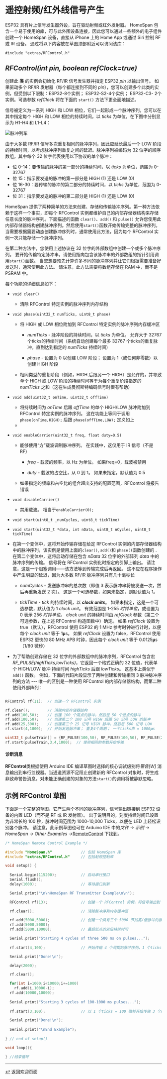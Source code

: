 <!---
<p>时间：2023.7.26翻译</p>
-->

# 遥控射频/红外线信号产生

ESP32 具有片上信号发生器外设，旨在驱动射频或红外发射器。 HomeSpan 包含一个易于使用的库，可与此外围设备连接，因此您可以通过一些额外的电子组件创建一个 HomeSpan 设备，直接从 iPhone 上的 Home App 或通过 Siri 控制 RF 或 IR 设备。 通过将以下内容放在草图顶部附近可以访问该库：

`#include "extras/RFControl.h"`

## *RFControl(int pin, boolean refClock=true)*

创建此 **类** 的实例会初始化 RF/IR 信号发生器并指定 ESP32 *pin* 以输出信号。 如果驱动多个 RF/IR 发射器（每个都连接到不同的 *pin*），您可以创建多个此类的实例，但受到以下限制：ESP32-8个实例； ESP32-S2-4个实例； ESP32-C3- 2个实例。可选参数 *refClock* 将在下面的 `start()` 方法下更全面地描述。

信号被定义为一系列 HIGH 和 LOW 相位，它们一起形成一个脉冲序列，您可以在其中指定每个 HIGH 和 LOW 相位的持续时间，以 *ticks* 为单位，在下图中分别显示为 H1-H4 和 L1-L4：

![脉冲列车](images/pulseTrain.png)

由于大多数 RF/IR 信号多次重复相同的脉冲序列，因此应延长最后一个 LOW 阶段的持续时间，以考虑脉冲序列重复之间的延迟。脉冲序列被编码为 32 位字的顺序数组，其中每个 32 位字代表使用以下协议的单个脉冲：

  * 位 0-14：要传输的脉冲的第一部分的持续时间，以 *ticks* 为单位，范围为 0-32767
  * 位 15：指示要发送的脉冲的第一部分是 HIGH (1) 还是 LOW (0)
  * 位 16-30：要传输的脉冲的第二部分的持续时间，以 *ticks* 为单位，范围为 0-32767
  * 位 31：指示要发送的脉冲的第二部分是 HIGH (1) 还是 LOW (0)

HomeSpan 提供了两种简单的方法来创建、存储和传输脉冲序列。第一种方法依赖于这样一个事实，即每个 RFControl 实例都维护自己的内部存储器结构来存储任意长度的脉冲序列。下面描述的函数 `clear()`、`add()` 和 `pulse()` 允许您使用此内部存储器结构创建脉冲序列。然后使用`start()`函数开始传输完整的脉冲序列。当需要根据需要动态创建脉冲序列时，通常使用此方法，因为每个 RFControl 实例一次只能存储一个脉冲序列。

在第二种方法中，您使用上述协议在 32 位字的外部数组中创建一个或多个脉冲序列。 要开始传输特定脉冲串，请使用指向包含该脉冲串的外部数组的指针引用调用`start()`函数。 当您想要预先计算许多不同的脉冲序列并让它们根据需要准备好发送时，通常使用此方法。 请注意，此方法需要将数组存储在 RAM 中，而不是 PSRAM 中。

每个功能的详细信息如下：

* `void clear()`

  * 清除 RFControl 特定实例的脉冲序列内存结构

* `void phase(uint32_t numTicks, uint8_t phase)`

  * 将 HIGH 或 LOW 相位附加到 RFControl 特定实例的脉冲序列内存缓冲区

    * *numTicks* - 脉冲阶段的持续时间，以 *ticks* 为单位。 允许大于 32767 个ticks的持续时间（系统自动创建每个最多 32767 个ticks的重复脉冲，直到达到指定的 *numTicks* 持续时间）
    
    * *phase* - 设置为 0 以创建 LOW 阶段； 设置为 1（或任何非零数）以创建 HIGH 阶段
    
  * 相同类型的重复阶段（例如，HIGH 后跟另一个 HIGH）是允许的，并导致单个 HIGH 或 LOW 阶段的持续时间等于为每个重复阶段指定的 *numTicks* 之和（这在生成曼彻斯特编码信号时很有帮助）

* `void add(uint32_t onTime, uint32_t offTime)`

  * 将持续时间为 *onTime* 后跟 *offTime* 的单个 HIGH/LOW 脉冲附加到 RFControl 特定实例的脉冲序列。 这在功能上等同于调用 `phase(onTime,HIGH);` 后跟 `phase(offTime,LOW);` 定义如上
  * 
* `void enableCarrier(uint32_t freq, float duty=0.5)`

  * 能够使用“方”载波调制脉冲序列。 在实践中，这仅用于 IR 信号（不是 RF）
  
    * *freq* - 载波的频率，以 Hz 为单位。 如果freq=0，载波被禁用
    
    * *duty* - 载波的占空比，从 0 到 1。 如果未指定，默认值为 0.5

  * 如果指定的频率和占空比的组合超出支持的配置范围，RFControl 将报告错误

* `void disableCarrier()`

  * 禁用载波。 相当于`enableCarrier(0);`

* `void start(uint8_t _numCycles, uint8_t tickTime)`
* `void start(uint32_t *data, int nData, uint8_t nCycles, uint8_t tickTime)`

 * 在第一个变体中，这将开始传输存储在给定 RFControl 实例的内部存储器结构中的脉冲序列，该实例是使用上面的`clear()`, `add()`和 `phase()`函数创建的 . 在第二个变体中，这将启动存储在包含 *nData* 32 位字的外部阵列 *data* 中的脉冲序列的传输。 信号将在 RFControl 实例化时指定的引脚上输出。 请注意，这是一个阻塞调用——该方法等到传输完成后再返回。 这不应在程序操作中产生明显的延迟，因为大多数 RF/IR 脉冲序列只有几十毫秒长
 
   * *numCycles* - 发送脉冲串的总次数（即值 3 表示脉冲串将被发送一次，然后再重新发送 2 次）。 这是一个可选参数，如果未指定，则默认值为 1。
   
   * *tickTime* - *tick* 的持续时间，以 ***clock units***。 如果未指定，这是一个可选参数，默认值为 1 *clock unit*。 有效范围是 1-255 *时钟单位*，或设置为 0 表示 256 *时钟单位*。 *clock unit* 的持续时间由 *refClock* 参数（第二个可选参数，在上述 RFControl 构造函数中）确定。 如果 *refClock* 设置为 true（默认），RFControl 使用 ESP32 的 1 MHz 参考时钟进行计时，以便每个 *clock unit* 等于 1𝛍s。 如果 *refClock* 设置为 false，RFControl 使用 ESP32 更快的 80 MHz APB 时钟，因此每个 *clock unit* 等于 0.0125𝛍s（1/80 微秒）
   
* 为了帮助创建存储在 32 位字的外部数组中的脉冲序列，RFControl 包含宏 *RF_PULSE(highTicks,lowTicks)*，它返回一个格式正确的 32 位值，代表单个 HIGH/LOW 脉冲 持续时间 *highTicks* 后跟 *lowTicks*。 这基本上类似于`add()` 函数。 例如，下面的代码片段显示了两种创建和传输相同 3 脉冲脉冲序列的方法 --- 唯一的区别是一种使用 RFControl 的内部存储器结构，而第二种使用外部阵列：

```C++

RFControl rf(11);  // 创建一个 RFControl 实例

rf.clear();        // 清除内部存储器结构
rf.add(100,50);    // 创建 100 个高点的脉冲，然后是 50 个低点的脉冲
rf.add(100,50);    // 创建第二个 100 记号 HIGH 后跟 50 记号 LOW 的脉冲
rf.add(25,500);    // 创建第三个 25 记号 HIGH 脉冲，然后是 500 记号 LOW
rf.start(4,1000);  // 开始发送脉冲串； 重复4个周期； 一个ticks声 = 1000𝛍s

uint32_t pulseTrain[] = {RF_PULSE(100,50), RF_PULSE(100,50), RF_PULSE(25,500)};    // 在外部阵列中创建相同的脉冲序列
rf.start(pulseTrain,3,4,1000);  // 使用相同的参数开始传输
```
#### 诊断消息

**RFControl**类根据使用 Arduino IDE 编译草图时选择的核心调试级别将*警告\[W\]* 消息输出到串行监视器。当通道资源不足阻止创建新的 RFControl 对象时，将生成非致命警告消息。对未能正确创建的对象的方法`start()`的调用将被静默忽略。

## 示例 RFControl 草图

下面是一个完整的草图，它产生两个不同的脉冲序列，信号输出链接到 ESP32 设备的内置 LED（而不是 RF 或 IR 发射器）。 出于说明目的，刻度持续时间已设置为非常长的 100 秒，脉冲时间范围为 1000-10,000 Ticks，以便在 LED 上轻松识别各个脉冲。 请注意，此示例草图也可在 Arduino IDE 中的*文件 → 示例 → HomeSpan → Other Examples →*[RemoteControl](../Other%20Examples/RemoteControl) 下找到。

```C++
/* HomeSpan Remote Control Example */

#include "HomeSpan.h"             // 包括 HomeSpan 库
#include "extras/RFControl.h"     // 包括射频控制库

void setup() {     
 
  Serial.begin(115200);           // 启动串行接口
  Serial.flush();
  delay(1000);                    // 等待接口刷新

  Serial.print("\n\nHomeSpan RF Transmitter Example\n\n");

  RFControl rf(13);               // 创建一个 RFControl 实例，将信号输出到 ESP32 上的引脚 13

  rf.clear();                     // 清除脉冲序列内存缓冲区

  rf.add(5000,5000);              // 创建一个具有三个 5000 节拍高/低脉冲的脉冲序列
  rf.add(5000,5000);
  rf.add(5000,10000);             // 最后低点的双倍持续时间

  Serial.print("Starting 4 cycles of three 500 ms on pulses...");
  
  rf.start(4,100);                // 开始传输 4 个周期的脉冲序列，1 个ticks = 100 微秒

  Serial.print("Done!\n");

  delay(2000);

  rf.clear();

  for(int i=1000;i<10000;i+=1000)
    rf.add(i,10000-i);
  rf.add(10000,10000);
  
  Serial.print("Starting 3 cycles of 100-1000 ms pulses...");
  
  rf.start(3,100);                // 以 1 个ticks = 100 微秒开始传输 3 个脉冲序列周期

  Serial.print("Done!\n");
  
  Serial.print("\nEnd Example");
  
} // end of setup()

void loop(){

} //结束循环
```

---

[↩️](../README.md) 返回欢迎页面
